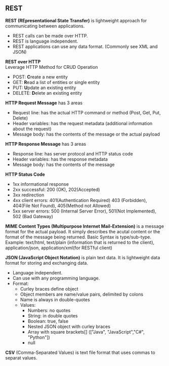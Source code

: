 ## REST
**REST (REpresentational State Transfer)** is lightweight approach for communicating between applications.
- REST calls can be made over HTTP.
- REST is language independent.
- REST applications can use any data format. (Commonly see XML and JSON)

**REST over HTTP** <br>
Leverage HTTP Method for CRUD Operation
- POST: **C**reate a new entity
- GET: **R**ead a list of entities or single entity
- PUT: **U**pdate an existing entity
- DELETE: **D**elete an existing entity

**HTTP Request Message** has 3 areas
- Request line: has the actual HTTP command or method (Post, Get, Put, Delete)
- Header variables: has the request metadata (additional information about the request)
- Message body: has the contents of the message or the actual payload

**HTTP Response Message** has 3 areas
- Response line: has server protocol and HTTP status code
- Header variables: has the response metadata
- Message body: has the contents of the message

**HTTP Status Code** <br>
- 1xx informational response
- 2xx successful: 200 (OK), 202(Accepted)
- 3xx redirection
- 4xx client errors: 401(Authentication Required) 403 (Forbidden), 404(File Not Found), 405(Method not Allowed)
- 5xx server errors: 500 (Internal Server Error), 501(Not Implemented), 502 (Bad Gateway)

**MIME Content Types (Multipurpose Internet Mail-Extension)** is a message format for the actual payload. It simply describes the acutal content or the format of the message being returned. Basic Syntax is type/sub-type. Example: text/html, text/plain (information that is returned to the client), application/json, application/xml(for RESTful client)

**JSON (JavaScript Object Notation)** is plain text data. It is lightweight data format for storing and exchanging data.
- Language independent.
- Can use with any programming language.
- Format:
  - Curley braces define object
  - Object members are name/value pairs, delimited by colons
  - Name is always in double-quotes
  - Values:
    - Numbers: no quotes
    - String: in double quotes
    - Boolean: true, false
    - Nested JSON object with curley braces
    - Array with square brackets[] (["Java", "JavaScript","C#", "Python"])
    - null

**CSV** (Comma-Separated Values) is text file format that uses commas to separat values.
